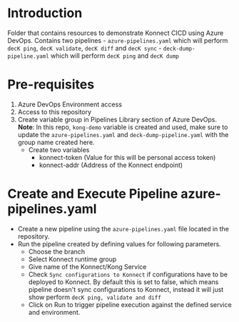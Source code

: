 # Introduction 
Folder that contains resources to demonstrate Konnect CICD using Azure DevOps. Contains two pipelines
    -  `azure-pipelines.yaml` which will perform `decK ping`, `decK validate`, `decK diff` and `decK sync`
    - `deck-dump-pipeline.yaml` which will perform `decK ping` and `decK dump`

# Pre-requisites
1. Azure DevOps Environment access
2. Access to this repository
3. Create variable group in Pipelines Library section of Azure DevOps. **Note**: In this repo, `kong-demo` variable is created and used, make sure to update the `azure-pipelines.yaml` and `deck-dump-pipeline.yaml` with the group name created here. 
    - Create two variables
        - konnect-token (Value for this will be personal access token)
        - konnect-addr (Address of the Konnect endpoint)

# Create and Execute Pipeline azure-pipelines.yaml
- Create a new pipeline using the `azure-pipelines.yaml` file located in the repository.
- Run the pipeline created by defining values for following parameters.
    - Choose the branch
    - Select Konnect runtime group
    - Give name of the Konnect/Kong Service
    - Check `Sync configurations to Konnect` if configurations have to be deployed to Konnect. By default this is set to false, which means pipeline doesn't sync configurations to Konnect, instead it will just show perform `decK ping, validate and diff`
    - Click on Run to trigger pipeline execution against the defined service and environment.